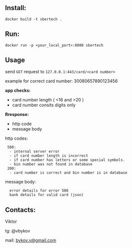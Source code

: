 ## Install:

```
docker build -t sbertech .
```
## Run:
```
docker run -p <your_local_port>:8080 sbertech 
```

## Usage

send `GET` request to `127.0.0.1:443/card/<card number>`

example for correct card number: 30080657890123456

**app checks:**
 - card number length ( <16 and >20 )
 - card number consits digits only

**Rresponse:**
 - http code
 - message body

http codes:
``` 
 500:
  - internal server error
  - if card number length is incorrect
  - if card number has letters or some special symbols.
  - bin number was not found in database
 200:
  - card number is correct and bin number is in database
```

message body:
```
  error details for error 500
  bank details for valid card (json)
```

## Contacts:
 
 Viktor
 
 tg: @vbykov

mail: bykov.v@gmail.com
